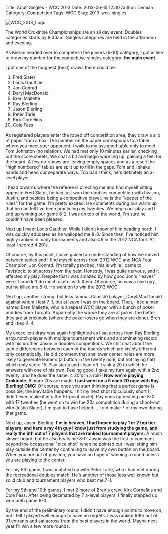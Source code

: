 Title: Adult Singles - WCC 2013
Date: 2013-06-15 12:30
Author: Demian
Category: Competition
Tags: WCC
Slug: 2013-wcc-singles

![WCC\_2013\_Logo](|filename|images/WCC_logo\(15th\).png)

The World Crokinole Championships are an all day event. Doubles
categories starts by 8:30am. Singles categories are held in the
afternoon and evening.

As Kieran headed over to compete in the juniors (6-10) category, I got
in line to draw my number for the competitive singles category: **the
main event**.

I got one of the toughest (best) draws there could be: 
  
1. Fred Slater 
2. Louis Gauthier 
3. Jon Conrad 
4. Daryl MacDonald 
5. Bren Mallette 
6. Ray Bierling 
7. Jason Bierling 
8. Peter Tarle 
9. Kirk Cornelius 
10. Cole Fess

As registered players enter the roped off competition area, they draw a
slip of paper from a box. The number on the paper corresponds to a table
where you meet your opponent. I walk to my assigned table only to meet
Tom Johnston (no relation). We had met only 10 minutes earlier, checking
out the score sheets. We chat a bit and begin warming up, gaining a feel
for the board. A few no-shows are leaving empty spaces and as a result
the "high numbered" tables are split up to fill in the gaps. Tom and I
shake hands and head our separate ways. Too bad I think, he's definitely
an a-level player.

I head towards where the referee is directing me and find myself sitting
opposite Fred Slater, he had just won the doubles competition with his
son, Justin, and besides being a competitive player, he is the "keeper
of the rules" for the game. I'm pretty excited. He comments during our
warm up that he can tell I've been practicing my twenties. We begin our
play and I end up winning our game 6-2. I was on top of the world, I'm
sure he couldn't have been pleased.

Next up I meet Louis Gauthier. While I didn't know of him heading north,
I was quickly educated as he walloped me 8-0. Since then, I've noticed
him highly ranked in many tournaments and also \#6 in the 2012 NCA tour.
At least I scored 4 20's.

Of course, by this point, I have gained an understanding of how we moved
between tables and I find myself across from 2012 WCC and NCA Tour
Champion, Jon Conrad. I'm totally psyched, this is while I came to
Tavistock: to sit across from the best. Honestly, I was quite nervous,
and it affected my play. Despite that I was amazed by how good Jon's
"leaves" were. I couldn't do much useful with them. Of course, he was a
nice guy, but he killed me 8-0. He went on to win the 2013 WCC.

Next up, another strong, but less famous (famish?) player, Daryl
MacDonald against whom I lost 7-1, but at leave I was on the board.
Then, I tied a man named Bren Mallette, who is a repeat WCC player with
a bunch of poker buddies from Toronto. Apparently the worse they are at
poker, the better they are at crokinole (where the poker losers go when
they are done). Bren and I tied 4-4.

My exccellent draw was again highlighted as I sat across from Ray
Bierling, a top notch player with multiple tournament wins and a
dominating record with his brother, Jason in doubles competitions. We
chit chat about the subtle differences between each of the boards which
are visibly different only cosmetically. He did comment that shallower
center holes are more likely to generate leaners (a button in the twenty
hole, but not laying flat) which only score 15. Play starts and I lead
off. I sink a 20 to which he answers with one of his own. Feeling good,
I take my turn again with a 2nd twenty, and he does the same. 4 20's in
a roll?! **Now we're playing Crokinole**. 6 more 20s are made. **I just
went on a 5 each 20 race with Ray Bierling! OMG!** Of course, once you
start thinking that a perfect game is possible, the inevitable happens.
I hit my next shot ridiculously short (I didn't even make it into the
10-point circle). Ray ends up beating me 8-0 with 17 twenties (he went
on to win the 20s competition during a shoot-out with Justin Slater),
I'm glad to have helped.... I did make 7 of my own during that game.

Next up, Jason Bierling: **I'm in heaven, I had hoped to play 1 or 2 top
tier players, and here's my 4th guy I know just from studying the game,
and really the 6th out of 7 players that are ranked tournament
players.** A much slower board, but he also beats me 8-0. Jason was the
first to comment beyond the occassional "nice shot" when he pointed out
I was letting him play outside the center by continuing to leave my own
button on the board. When you are out of position, you have no hope of
winning a round unless you are playing to the center.

For my 8th game, I was matched up with Peter Tarle, who I had met during
the recreational doubles match. He's another of those less well known
but solid club and tournament players who beat me 7-1.

For my 9th and 10th games, I met 2 more of Bren's crew: Kirk Cornelius
and Cole Fess. After being decimated by 7 a-level players, I finally
stepped up won both game 8-0.

By the end of the preliminary round, I didn't have enough points to move
on, but I felt I played well enough to have no regrets. I was ranked
69th out of 91 entrants and sat across from the best players in the
world. Maybe next year I'll win a few more rounds.
